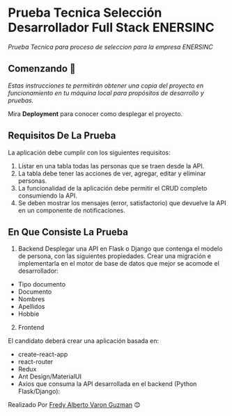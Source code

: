# Prueba Tecnica Selección Desarrollador Full Stack ENERSINC

_Prueba Tecnica para proceso de seleccion para la empresa ENERSINC_

## Comenzando 🚀

_Estas instrucciones te permitirán obtener una copia del proyecto en funcionamiento en tu máquina local para propósitos de desarrollo y pruebas._

Mira **Deployment** para conocer como desplegar el proyecto.


## Requisitos De La Prueba
La aplicación debe cumplir con los siguientes requisitos:
1. Listar en una tabla todas las personas que se traen desde la API.
2. La tabla debe tener las acciones de ver, agregar, editar y eliminar personas.
3. La funcionalidad de la aplicación debe permitir el CRUD completo
consumiendo la API.
4. Se deben mostrar los mensajes (error, satisfactorio) que devuelve la API en un
componente de notificaciones.

## En Que Consiste La Prueba

1. Backend
Desplegar una API en Flask o Django que contenga el modelo de persona, con las
siguientes propiedades. Crear una migración e implementarla en el motor de
base de datos que mejor se acomode el desarrollador:

- Tipo documento
- Documento
- Nombres
- Apellidos
- Hobbie

2. Frontend

El candidato deberá crear una aplicación basada en:
- create-react-app
- react-router
- Redux
- Ant Design/MaterialUI
- Axios que consuma la API desarrollada en el backend (Python Flask/Django):


Realizado Por [Fredy Alberto Varon Guzman](https://github.com/fredyvaron) 😊